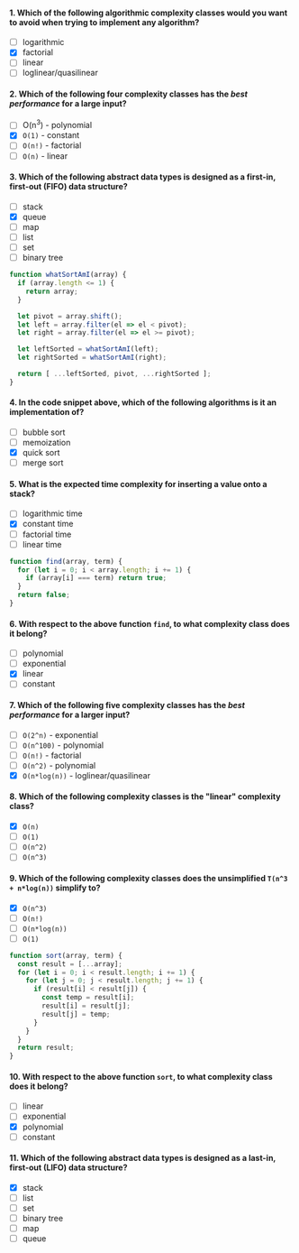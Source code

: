#### 1. Which of the following algorithmic complexity classes would you want to avoid when trying to implement any algorithm?
- [ ] logarithmic
- [x] factorial
- [ ] linear
- [ ] loglinear/quasilinear

#### 2. Which of the following four complexity classes has the _best performance_ for a large input?
- [ ] O(n<sup>3</sup>) - polynomial
- [x] `O(1)` - constant
- [ ] `O(n!)` - factorial
- [ ] `O(n)` - linear

#### 3. Which of the following abstract data types is designed as a first-in, first-out (FIFO) data structure?
- [ ] stack
- [x] queue
- [ ] map
- [ ] list
- [ ] set
- [ ] binary tree

```js
function whatSortAmI(array) {
  if (array.length <= 1) {
    return array;
  }

  let pivot = array.shift();
  let left = array.filter(el => el < pivot);
  let right = array.filter(el => el >= pivot);

  let leftSorted = whatSortAmI(left);
  let rightSorted = whatSortAmI(right);

  return [ ...leftSorted, pivot, ...rightSorted ];
}
```

#### 4. In the code snippet above, which of the following algorithms is it an implementation of?
- [ ] bubble sort
- [ ] memoization
- [x] quick sort
- [ ] merge sort

#### 5. What is the expected time complexity for inserting a value onto a stack?
- [ ] logarithmic time
- [x] constant time
- [ ] factorial time
- [ ] linear time

```js
function find(array, term) {
  for (let i = 0; i < array.length; i += 1) {
    if (array[i] === term) return true;
  }
  return false;
}
```

#### 6. With respect to the above function `find`, to what complexity class does it belong? 
- [ ] polynomial
- [ ] exponential
- [x] linear
- [ ] constant

#### 7. Which of the following five complexity classes has the _best performance_ for a larger input?
- [ ] `O(2^n)` - exponential
- [ ] `O(n^100)` - polynomial
- [ ] `O(n!)` - factorial
- [ ] `O(n^2)` - polynomial
- [x] `O(n*log(n))` - loglinear/quasilinear

#### 8. Which of the following complexity classes is the "linear" complexity class?
- [x] `O(n)`
- [ ] `O(1)`
- [ ] `O(n^2)`
- [ ] `O(n^3)`

#### 9. Which of the following complexity classes does the unsimplified `T(n^3 + n*log(n))` simplify to?
- [x] `O(n^3)`
- [ ] `O(n!)`
- [ ] `O(n*log(n))`
- [ ] `O(1)`

```js
function sort(array, term) {
  const result = [...array];
  for (let i = 0; i < result.length; i += 1) {
    for (let j = 0; j < result.length; j += 1) {
      if (result[i] < result[j]) {
        const temp = result[i];
        result[i] = result[j];
        result[j] = temp;
      }
    }
  }
  return result;
}
```

#### 10. With respect to the above function `sort`, to what complexity class does it belong?
- [ ] linear
- [ ] exponential
- [x] polynomial
- [ ] constant

#### 11. Which of the following abstract data types is designed as a last-in, first-out (LIFO) data structure?
- [x] stack
- [ ] list
- [ ] set
- [ ] binary tree
- [ ] map
- [ ] queue
